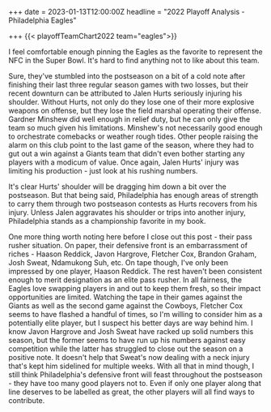 +++
date = 2023-01-13T12:00:00Z
headline = "2022 Playoff Analysis - Philadelphia Eagles"

+++
{{< playoffTeamChart2022 team="eagles">}}

I feel comfortable enough pinning the Eagles as the favorite to represent the NFC in the Super Bowl. It's hard to find anything not to like about this team. 

Sure, they've stumbled into the postseason on a bit of a cold note after finishing their last three regular season games with two losses, but their recent downturn can be attributed to Jalen Hurts seriously injuring his shoulder. Without Hurts, not only do they lose one of their more explosive weapons on offense, but they lose the field marshal operating their offense. Gardner Minshew did well enough in relief duty, but he can only give the team so much given his limitations. Minshew's not necessarily good enough to orchestrate comebacks or weather rough tides. Other people raising the alarm on this club point to the last game of the season, where they had to gut out a win against a Giants team that didn't even bother starting any players with a modicum of value. Once again, Jalen Hurts' injury was limiting his production - just look at his rushing numbers.

It's clear Hurts' shoulder will be dragging him down a bit over the postseason. But that being said, Philadelphia has enough areas of strength to carry them through two postseason contests as Hurts recovers from his injury. Unless Jalen aggravates his shoulder  or trips into another injury, Philadelphia stands as a championship favorite in my book.

One more thing worth noting here before I close out this post - their pass rusher situation. On paper, their defensive front is an embarrassment of riches - Haason Reddick, Javon Hargrove, Fletcher Cox, Brandon Graham, Josh Sweat, Ndamukong Suh, etc. On tape though, I've only been impressed by one player, Haason Reddick. The rest haven't been consistent enough to merit designation as an elite pass rusher. In all fairness, the Eagles love swapping players in and out to keep them fresh, so their impact opportunities are limited. Watching the tape in their games against the Giants as well as the second game against the Cowboys, Fletcher Cox seems to have flashed a handful of times, so I'm willing to consider him as a potentially elite player, but I suspect his better days are way behind him. I know Javon Hargrove and Josh Sweat have racked up solid numbers this season, but the former seems to have run up his numbers against easy competition while the latter  has struggled to close out the season on a positive note. It doesn't help that Sweat's now dealing with a neck injury that's kept him sidelined for multiple weeks. With all that in mind though, I still think Philadelphia's defensive front will feast throughout the postseason - they have too many good players not to. Even if only one player along that line deserves to be labelled as great, the other players will all find ways to contribute.
